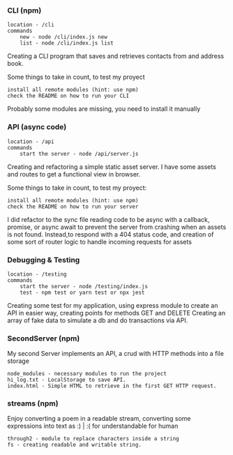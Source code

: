### CLI (npm)

    location - /cli
    commands
        new - node /cli/index.js new
        list - node /cli/index.js list

Creating a CLI program that saves and retrieves contacts from and address book.

Some things to take in count, to test my proyect

    install all remote modules (hint: use npm)
    check the README on how to run your CLI

Probably some modules are missing, you need to install it manually

### API (async code)

    location - /api
    commands
        start the server - node /api/server.js

Creating and refactoring a simple static asset server. I have some assets and routes to get a functional view in browser.

Some things to take in count, to test my proyect:

    install all remote modules (hint: use npm)
    check the README on how to run your server

I did refactor to the sync file reading code to be async with a callback, promise, or async await to prevent the server from crashing when an assets is not found. Instead,to respond with a 404 status code, and creation of some sort of router logic to handle incoming requests for assets

### Debugging & Testing

    location - /testing
    commands
        start the server - node /testing/index.js
        test - npm test or yarn test or npx jest

Creating some test for my application, using express module to create an API in easier way, creating points for methods GET and DELETE
Creating an array of fake data to simulate a db and do transactions via API.

### SecondServer (npm)

My second Server implements an API, a crud with HTTP methods into a file storage

    node_modules - necessary modules to run the project
    hi_log.txt - LocalStorage to save API.
    index.html - Simple HTML to retrieve in the first GET HTTP request.

### streams (npm)

Enjoy converting a poem in a readable stream, converting some expressions into text as :) | :( for understandable for human

    through2 - module to replace characters inside a string
    fs - creating readable and writable string.
